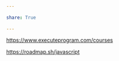 ---  
share: True  
---  
https://www.executeprogram.com/courses  
  
https://roadmap.sh/javascript  
